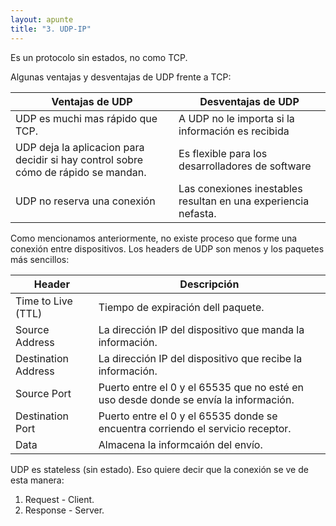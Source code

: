 ```yaml
---
layout: apunte
title: "3. UDP-IP"
---
```


Es un protocolo sin estados, no como TCP.

Algunas ventajas y desventajas de UDP frente a TCP:

| **Ventajas de UDP**                                                                | **Desventajas de UDP**                                         |
| ---------------------------------------------------------------------------------- | -------------------------------------------------------------- |
| UDP es muchi mas rápido que TCP.                                                   | A UDP no le importa si la información es recibida              |
| UDP deja la aplicacion para decidir si hay control sobre cómo de rápido se mandan. | Es flexible para los desarrolladores de software               |
| UDP no reserva una conexión                                                        | Las conexiones inestables resultan en una experiencia nefasta. |
Como mencionamos anteriormente, no existe proceso que forme una conexión entre dispositivos. Los headers de UDP son menos y los paquetes más sencillos:

| **Header**          | **Descripción**                                                                      |
| ------------------- | ------------------------------------------------------------------------------------ |
| Time to Live (TTL)  | Tiempo de expiración dell paquete.                                                   |
| Source Address      | La dirección IP del dispositivo que manda la información.                            |
| Destination Address | La dirección IP del dispositivo que recibe la información.                           |
| Source Port         | Puerto entre el 0 y el 65535 que no esté en uso desde donde se envía la información. |
| Destination Port    | Puerto entre el 0 y el 65535 donde se encuentra corriendo el servicio receptor.      |
| Data                | Almacena la informcaión del envío.                                                   |
UDP es stateless (sin estado). Eso quiere decir que la conexión se ve de esta manera:

1. Request - Client.
2. Response - Server.